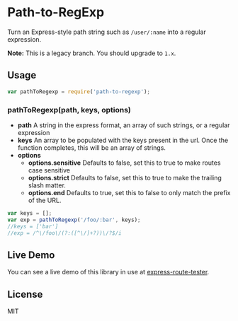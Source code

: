 # Path-to-RegExp

Turn an Express-style path string such as `/user/:name` into a regular expression.

**Note:** This is a legacy branch. You should upgrade to `1.x`.

## Usage

```javascript
var pathToRegexp = require('path-to-regexp');
```

### pathToRegexp(path, keys, options)

- **path** A string in the express format, an array of such strings, or a regular expression
- **keys** An array to be populated with the keys present in the url. Once the function completes,
  this will be an array of strings.
- **options**
    - **options.sensitive** Defaults to false, set this to true to make routes case sensitive
    - **options.strict** Defaults to false, set this to true to make the trailing slash matter.
    - **options.end** Defaults to true, set this to false to only match the prefix of the URL.

```javascript
var keys = [];
var exp = pathToRegexp('/foo/:bar', keys);
//keys = ['bar']
//exp = /^\/foo\/(?:([^\/]+?))\/?$/i
```

## Live Demo

You can see a live demo of this library in use
at [express-route-tester](http://forbeslindesay.github.com/express-route-tester/).

## License

MIT
